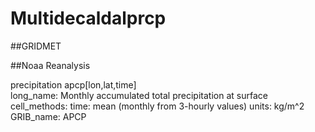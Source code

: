 # Multidecaldalprcp

##GRIDMET 


##Noaa Reanalysis

precipitation
            apcp[lon,lat,time]   
	    long_name: Monthly accumulated total precipitation at surface
            cell_methods: time: mean (monthly from 3-hourly values)
            units: kg/m^2
            GRIB_name: APCP
